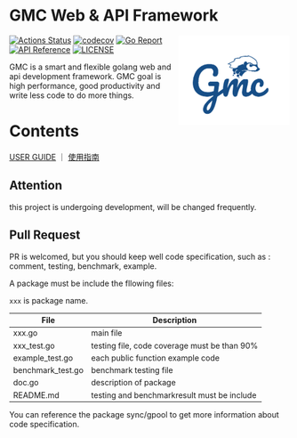 
# GMC Web & API Framework

<a href="#"><img align="right" src="/doc/images/logo2.png" width="200" height="auto"/></a>  

[![Actions Status](https://github.com/snail007/gmc/workflows/tests/badge.svg)](https://github.com/snail007/gmc/actions)
[![codecov](https://codecov.io/gh/snail007/gmc/branch/master/graph/badge.svg)](https://codecov.io/gh/snail007/gmc)
[![Go Report](https://goreportcard.com/badge/github.com/snail007/gmc)](https://goreportcard.com/report/github.com/snail007/gmc)
[![API Reference](https://img.shields.io/badge/go.dev-reference-blue)](https://pkg.go.dev/github.com/snail007/gmc)
[![LICENSE](https://img.shields.io/github/license/snail007/gmc)](#)

GMC is a smart and flexible golang web and api development framework. GMC goal is high performance, good productivity and write less code to do more things.

# Contents

[USER GUIDE](https://snail007.github.io/gmc/) ｜ [使用指南](https://snail.gitee.io/gmc/zh)

## Attention
this project is undergoing development, will be changed frequently.

## Pull Request
PR is welcomed, but you should keep well code specification, such as : comment, testing, benchmark, example.

A package must be include the fllowing files:   

`xxx` is package name.  

| File | Description |
| ---- | ---- |
| xxx.go | main file |
| xxx_test.go | testing file, code coverage must be than 90% |
| example_test.go  | each public function example code |
| benchmark_test.go | benchmark testing file |
| doc.go | description of package |
| README.md | testing and benchmarkresult must be include |

You can reference the package sync/gpool to get more information about code specification.
